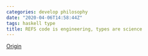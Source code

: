 ```yaml
---
categories: develop philosophy
date: "2020-04-06T14:58:44Z"
tags: haskell type
title: REFS code is engineering, types are science
---
```


[Origin](https://web.archive.org/web/20200406065005/https://www.tweag.io/posts/2020-03-05-peirce.html)
<!--more-->

